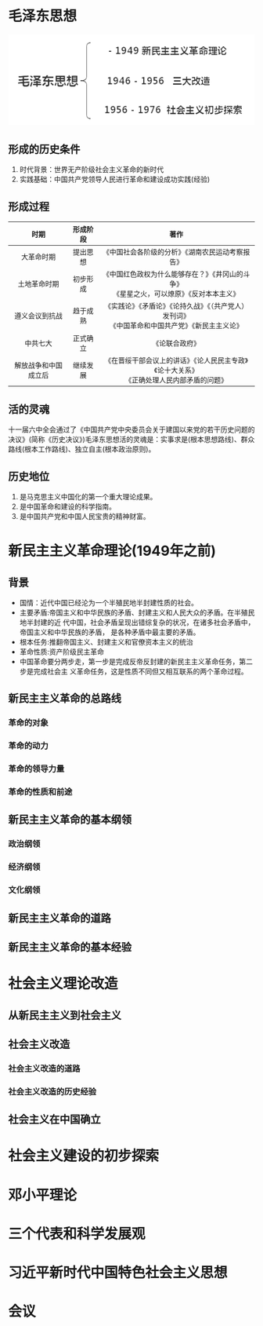 # 毛泽东思想

![image-20191102211124032](img/image-20191102211124032.png)

## 形成的历史条件

1. 时代背景：世界无产阶级社会主义革命的新时代
2. 实践基础：中国共产党领导人民进行革命和建设成功实践(经验)

## 形成过程



|         时期         | 形成阶段 |                             著作                             |
| :------------------: | :------: | :----------------------------------------------------------: |
|      大革命时期      | 提出思想 |       《中国社会各阶级的分析》《湖南农民运动考察报告》       |
|     土地革命时期     | 初步形成 | 《中国红色政权为什么能够存在？》《井冈山的斗争》<br />《星星之火，可以燎原》《反对本本主义》 |
|    遵义会议到抗战    | 趋于成熟 | 《实践论》《矛盾论》《论持久战》《（共产党人）发刊词》<br />《中国革命和中国共产党》《新民主主义论》 |
|       中共七大       | 正式确立 |                        《论联合政府》                        |
| 解放战争和中国成立后 | 继续发展 | 《在晋绥干部会议上的讲话》《论人民民主专政》《论十大关系》<br />《正确处理人民内部矛盾的问题》 |



## 活的灵魂

十一届六中全会通过了《中国共产党中央委员会关于建国以来党的若干历史问题的决议》(简称《历史决议》)毛泽东思想活的灵魂是：实事求是(根本思想路线)、群众路线(根本工作路线)、独立自主(根本政治原则)。

## 历史地位

1. 是马克思主义中国化的第一个重大理论成果。
2. 是中国革命和建设的科学指南。
3. 是中国共产党和中国人民宝贵的精神财富。

# 新民主主义革命理论(1949年之前)



## 背景

- 国情：近代中国已经沦为一个半殖民地半封建性质的社会。
- 主要矛盾:帝国主义和中华民族的矛盾、封建主义和人民大众的矛盾。在半殖民地半封建的近
    代中国，社会矛盾呈现出错综复杂的状况，在诸多社会矛盾中，帝国主义和中华民族的矛盾，
    是各种矛盾中最主要的矛盾。
- 根本任务:推翻帝国主义、封建主义和官僚资本主义的统治
- 革命性质:资产阶级民主革命
- 中国革命要分两步走，第一步是完成反帝反封建的新民主主义革命任务，第二步是完成社会主
    义革命任务，这是性质不同但又相互联系的两个革命过程。

## 新民主主义革命的总路线



### 革命的对象

###   革命的动力

### 革命的领导力量

### 革命的性质和前途



## 新民主主义革命的基本纲领



### 政治纲领





### 经济纲领



### 文化纲领



## 新民主主义革命的道路



## 新民主主义革命的基本经验





# 社会主义理论改造

## 从新民主主义到社会主义



## 社会主义改造



### 社会主义改造的道路



### 社会主义改造的历史经验

## 社会主义在中国确立



# 社会主义建设的初步探索

# 邓小平理论

# 三个代表和科学发展观



# 习近平新时代中国特色社会主义思想









# 会议

